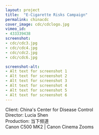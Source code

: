 ```yaml
---
layout: project
title:  "E-Cigarette Risks Campaign"
permalink: chinacdc
cover_image: cdc/cdclogo.jpg
vimeo_id:
- 433339438
screenshot:
- cdc/cdc3.jpg
- cdc/cdc4.jpg
- cdc/cdc2.jpg
- cdc/cdc6.jpg

screenshot-alt:
- Alt text for screenshot 1
- Alt text for screenshot 2
- Alt text for screenshot 3
- Alt text for screenshot 4
- Alt text for screenshot 5
- Alt text for screenshot 6
---
```


Client: China's Center for Disease Control<br>
Director: Lucia Shen
<br>Production: 当下频道
<br>Canon C500 MK2 | Canon Cinema Zooms